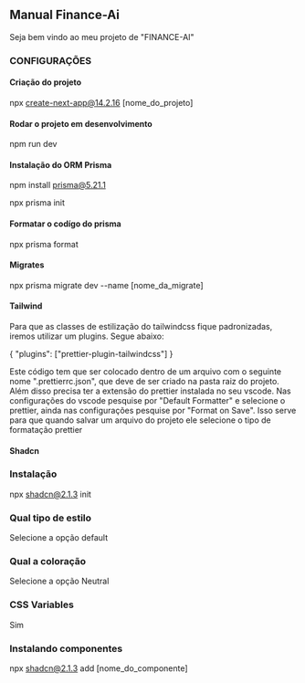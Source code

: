 ## Manual Finance-Ai

Seja bem vindo ao meu projeto de "FINANCE-AI"

### CONFIGURAÇÕES
#### Criação do projeto
npx create-next-app@14.2.16 [nome_do_projeto]

#### Rodar o projeto em desenvolvimento
npm run dev

#### Instalação do ORM Prisma
npm install prisma@5.21.1

npx prisma init

#### Formatar o codígo do prisma
npx prisma format

#### Migrates
npx prisma migrate dev --name [nome_da_migrate]

#### Tailwind
Para que as classes de estilização do tailwindcss fique padronizadas, iremos utilizar um plugins. Segue abaixo:

{
    "plugins": ["prettier-plugin-tailwindcss"]
}

Este código tem que ser colocado dentro de um arquivo com o seguinte nome ".prettierrc.json", que deve de ser criado na pasta raiz do projeto. Além disso precisa ter a extensão do prettier instalada no seu vscode.
Nas configurações do vscode pesquise por "Default Formatter" e selecione o prettier, ainda nas configurações pesquise por "Format on Save".
Isso serve para que quando salvar um arquivo do projeto ele selecione o tipo de formatação prettier

#### Shadcn
### Instalação
npx shadcn@2.1.3 init

### Qual tipo de estilo
Selecione a opção default

### Qual a coloração
Selecione a opção Neutral

### CSS Variables
Sim

### Instalando componentes
npx shadcn@2.1.3 add [nome_do_componente]